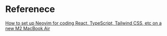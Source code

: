 # Referenece

[How to set up Neovim for coding React, TypeScript, Tailwind CSS, etc on a new M2 MacBook Air](https://www.youtube.com/watch?v=ajmK0ZNcM4Q)
